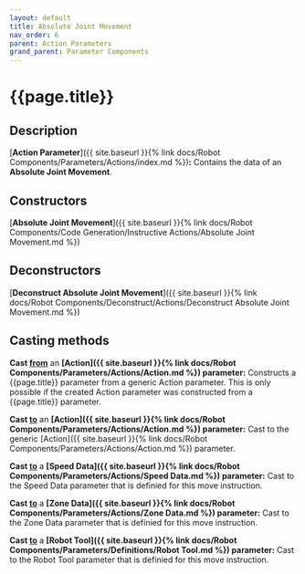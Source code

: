 ```yaml
---
layout: default
title: Absolute Joint Movement
nav_order: 6
parent: Action Parameters
grand_parent: Parameter Components
---
```


# **{{page.title}}**

## **Description**

[**Action Parameter**]({{ site.baseurl }}{% link docs/Robot Components/Parameters/Actions/index.md %})**:** Contains the data of an **Absolute Joint Movement**. 

## **Constructors**

[**Absolute Joint Movement**]({{ site.baseurl }}{% link docs/Robot Components/Code Generation/Instructive Actions/Absolute Joint Movement.md %})

## **Deconstructors**

[**Deconstruct Absolute Joint Movement**]({{ site.baseurl }}{% link docs/Robot Components/Deconstruct/Actions/Deconstruct Absolute Joint Movement.md %})

## **Casting methods**

**Cast <u>from</u>** an **[Action]({{ site.baseurl }}{% link docs/Robot Components/Parameters/Actions/Action.md %}) parameter:** Constructs a {{page.title}} parameter from a generic Action parameter. This is only possible if the created Action parameter was constructed from a {{page.title}} parameter.

**Cast <u>to</u>** an **[Action]({{ site.baseurl }}{% link docs/Robot Components/Parameters/Actions/Action.md %}) parameter:** Cast to the generic [Action]({{ site.baseurl }}{% link docs/Robot Components/Parameters/Actions/Action.md %}) parameter.   

**Cast <u>to</u>** a **[Speed Data]({{ site.baseurl }}{% link docs/Robot Components/Parameters/Actions/Speed Data.md %}) parameter:** Cast to the Speed Data parameter that is definied for this move instruction.

**Cast <u>to</u>** a **[Zone Data]({{ site.baseurl }}{% link docs/Robot Components/Parameters/Actions/Zone Data.md %}) parameter:** Cast to the Zone Data parameter that is definied for this move instruction.

**Cast <u>to</u>** a **[Robot Tool]({{ site.baseurl }}{% link docs/Robot Components/Parameters/Definitions/Robot Tool.md %}) parameter:** Cast to the Robot Tool parameter that is definied for this move instruction.